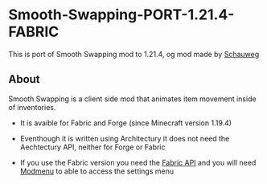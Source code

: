 # Smooth-Swapping-PORT-1.21.4-FABRIC
This is port of Smooth Swapping mod to 1.21.4, og mod made by [Schauweg](https://modrinth.com/user/Schauweg)


## About
Smooth Swapping is a client side mod that animates item movement inside of inventories.

 * It is avaible for Fabric and Forge (since Minecraft version 1.19.4)

 * Eventhough it is written using Architectury it does not need the Aechtectury API, neither for Forge or Fabric

 * If you use the Fabric version you need the [Fabric API](https://modrinth.com/mod/fabric-api) and you will need [Modmenu](https://modrinth.com/mod/modmenu) to able to access the settings menu
